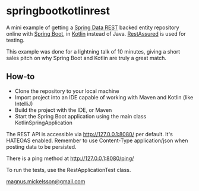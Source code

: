 # springbootkotlinrest
A mini example of getting a [Spring Data REST](https://projects.spring.io/spring-data-rest/) backed entity repository online with 
[Spring Boot](https://spring.io/projects/spring-boot), in [Kotlin](https://kotlinlang.org) instead of Java. 
[RestAssured](http://rest-assured.io) is used for testing.

This example was done for a lightning talk of 10 minutes, giving a short sales pitch on why Spring Boot and Kotlin are truly a great match.

## How-to

* Clone the repository to your local machine
* Import project into an IDE capable of working with Maven and Kotlin (like IntelliJ)
* Build the project with the IDE, or Maven
* Start the Spring Boot application using the main class KotlinSpringApplication

The REST API is accessible via http://127.0.0.1:8080/ per default. It's HATEOAS enabled.
Remember to use Content-Type application/json when posting data to be persisted.

There is a ping method at http://127.0.0.1:8080/ping/

To run the tests, use the RestApplicationTest class.

magnus.mickelsson@gmail.com
